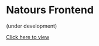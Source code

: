 # Natours Frontend

(under development)

[Click here to view](https://natours-frontend-sandev.netlify.app/)
